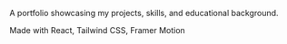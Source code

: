 A portfolio showcasing my projects, skills, and educational background.


Made with React, Tailwind CSS, Framer Motion
